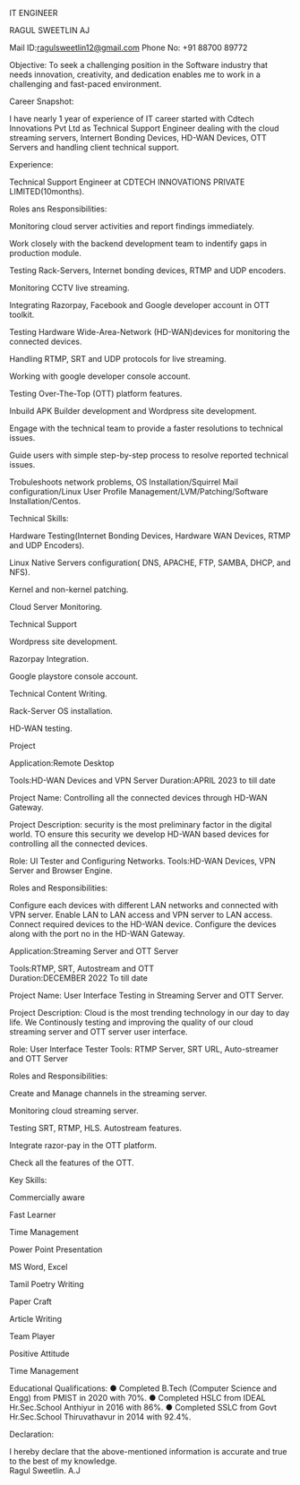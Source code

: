 IT ENGINEER 

RAGUL SWEETLIN AJ 

Mail ID:ragulsweetlin12@gmail.com 
Phone No: +91 88700 89772 

Objective: 
To seek a challenging position in the Software industry that needs innovation, creativity, and dedication enables me to work in a challenging and fast-paced environment. 

Career Snapshot:

I have nearly 1 year of experience of IT career started with Cdtech Innovations Pvt Ltd as Technical Support Engineer dealing with the cloud streaming servers, Internert Bonding Devices, HD-WAN Devices, OTT Servers and handling client technical support.

Experience: 

Technical Support  Engineer at CDTECH INNOVATIONS PRIVATE LIMITED(10months).

Roles ans Responsibilities:

Monitoring cloud server activities and report findings immediately.

Work closely with the backend development team to indentify gaps in production module.

Testing Rack-Servers, Internet bonding devices, RTMP and UDP encoders.

Monitoring CCTV live streaming.

Integrating Razorpay, Facebook and Google developer account in OTT toolkit.

Testing Hardware Wide-Area-Network (HD-WAN)devices for monitoring the connected devices.

Handling RTMP, SRT and UDP protocols for live streaming.

Working with google developer console account.

Testing Over-The-Top (OTT) platform features.

Inbuild APK Builder development and Wordpress site development.

Engage with the technical team to provide a faster resolutions to technical issues.
 
Guide users with simple step-by-step process to resolve reported technical issues.

Trobuleshoots network problems, OS Installation/Squirrel Mail configuration/Linux User Profile Management/LVM/Patching/Software Installation/Centos.

Technical Skills: 

Hardware Testing(Internet Bonding Devices, Hardware WAN Devices, RTMP and UDP Encoders).

Linux Native Servers configuration( DNS, APACHE, FTP, SAMBA, DHCP, and NFS).

Kernel and non-kernel patching.

Cloud Server Monitoring.

Technical Support

Wordpress site development.

Razorpay Integration.

Google playstore console account.

Technical Content Writing.

Rack-Server OS installation.

HD-WAN testing.

Project

Application:Remote Desktop

Tools:HD-WAN Devices and VPN Server
Duration:APRIL 2023 to till date

Project Name: Controlling all the connected devices through HD-WAN Gateway.

Project Description:
security is the most preliminary factor in the digital world. TO ensure this security we develop HD-WAN based devices for controlling all the connected devices.

 Role: UI Tester and Configuring Networks.
 Tools:HD-WAN Devices, VPN Server and Browser Engine.
	
Roles and Responsibilities:

Configure each devices with different LAN networks and connected with VPN server.
Enable LAN to LAN access and VPN server to LAN access.
Connect required devices to the HD-WAN device. Configure the devices along with the port no in the HD-WAN Gateway.

Application:Streaming Server and OTT Server

Tools:RTMP, SRT, Autostream and OTT  
Duration:DECEMBER 2022 To till date

Project Name: User Interface Testing in Streaming Server  and OTT Server.

Project Description:
Cloud is the most trending technology in our day to day life. We Continously testing and improving the quality of  our cloud streaming server and OTT server user interface.

 Role: User Interface Tester
 Tools: RTMP Server, SRT URL, Auto-streamer and OTT Server
	
Roles and Responsibilities:

Create and Manage channels in the streaming server.

Monitoring cloud streaming server.

Testing SRT, RTMP, HLS. Autostream features.

Integrate razor-pay in the OTT platform.

Check all the features of the OTT.



Key Skills:

Commercially aware

Fast Learner

Time Management

Power Point Presentation

MS Word, Excel

Tamil Poetry Writing

Paper Craft

Article Writing

Team Player

Positive Attitude

Time Management

Educational Qualifications: 
● Completed B.Tech (Computer Science and Engg) from PMIST in 2020 with 70%. 
● Completed HSLC from IDEAL Hr.Sec.School Anthiyur in 2016 with 86%. 
● Completed SSLC from Govt Hr.Sec.School Thiruvathavur in 2014 with 92.4%.

Declaration: 

I hereby declare that the above-mentioned information is accurate and true to the best of my knowledge.							                                                                                           
                                                         Ragul Sweetlin. A.J
